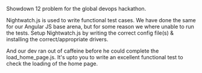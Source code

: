 Showdown 12 problem for the global devops hackathon.

Nightwatch.js is used to write functional test cases.
We have done the same for our Angular JS base arena,
but for some reason we where unable to run the tests.
Setup Nightwatch.js by writing the correct config file(s) & installing the correct/appropriate drivers.

And our dev ran out of caffeine before he could complete the load_home_page.js.
It's upto you to write an excellent functional test to check the loading of the home page.

